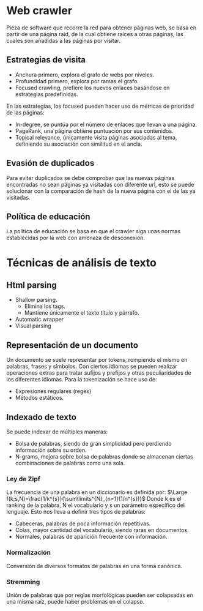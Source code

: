 # Web crawler
Pieza de software que recorre la red para obtener páginas web, se basa en partir de una página raid, de la cual obtiene raíces a otras páginas, las cuales son añadidas a las páginas por visitar.
## Estrategias de visita
- Anchura primero, explora el grafo de webs por niveles.
- Profundidad primero, explora por ramas el grafo.
- Focused crawling, prefiere los nuevos enlaces basándose en estrategias predefinidas.

En las estrategias, los focused pueden hacer uso de métricas de prioridad de las páginas:
- In-degree, se puntúa por el número de enlaces que llevan a una página.
- PageRank, una página obtiene puntuación por sus contenidos.
- Topical relevance, únicamente visita páginas asociadas al tema, definiendo su asociación con similitud en el ancla.

## Evasión de duplicados
Para evitar duplicados se debe comprobar que las nuevas páginas encontradas no sean páginas ya visitadas con diferente url, esto se puede solucionar con la comparación de hash de la nueva página con el de las ya visitadas.
## Política de educación
La política de educación se basa en que el crawler siga unas normas establecidas por la web con amenaza de desconexión.
# Técnicas de análisis de texto
## Html parsing
- Shallow parsing.
	- Elimina los tags.
	- Mantiene únicamente el texto título y párrafo.
- Automatic wrapper
- Visual parsing

## Representación de un documento
Un documento se suele representar por tokens, rompiendo el mismo en palabras, frases y símbolos. Con ciertos idiomas se pueden realizar operaciones extras para tratar sufijos y prefijos y otras peculiaridades de los diferentes idiomas.
Para la tokenización se hace uso de:
- Expresiones regulares (regex)
- Métodos estáticos.

## Indexado de texto
Se puede indexar de múltiples maneras:
- Bolsa de palabras, siendo de gran simplicidad pero perdiendo información sobre su orden.
- N-grams, mejora sobre bolsa de palabras donde se almacenan ciertas combinaciones de palabras como una sola.

### Ley de Zipf
La frecuencia de una palabra en un diccionario es definida por:
$\Large f(k;s,N)=\frac{1/k^{s}}{\sum\limits^{N}_{n=1}(1/n^{s})}$
Donde k es el ranking de la palabra, N el vocabulario y s un parámetro específico del lenguaje.
Esto nos lleva a definir tres tipos de palabras:
- Cabeceras, palabras de poca información repetitivas.
- Colas, mayor cantidad del vocabulario, siendo raras en documentos.
- Normales, palabras de aparición frecuente con información.

### Normalización
Conversión de diversos formatos de palabras en una forma canónica.
### Stremming
Unión de palabras que por reglas morfológicas pueden ser colapsadas en una misma raíz, puede haber problemas en el colapso.